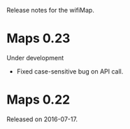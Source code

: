 

Release notes for the wifiMap.

# Maps 0.23

Under development
- Fixed case-sensitive bug on API call.


# Maps 0.22

Released on 2016-07-17.
